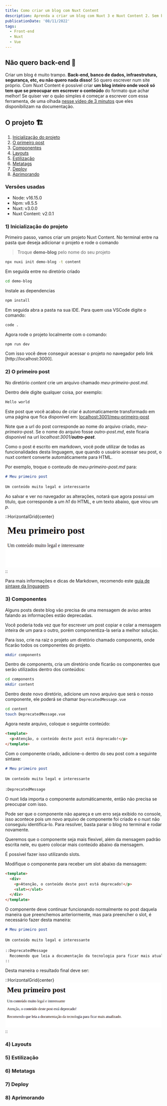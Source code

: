 ```yaml
---
title: Como criar um blog com Nuxt Content
description: Aprenda a criar um blog com Nuxt 3 e Nuxt Content 2. Sem back-end, apenas front-end utilizando o poder e facilidade do nuxt. Se preocupe apenas em escrever o conteúdo.
publicationDate: '08/11/2022'
tags:
  - Front-end
  - Nuxt
  - Vue
---
```


## Não quero back-end 🤢

Criar um blog é muito trampo. **Back-end, banco de dados, infraestrutura, segurança, etc, eu não quero nada disso!**
Só quero escrever num site próprio. Com Nuxt Content é possível criar **um blog inteiro onde você só tem que se preocupar em escrever o conteúdo** do formato
que achar melhor! Se quiser ver o quão simples é começar a escrever com essa ferramenta, de uma olhada
[nesse vídeo de 3 minutos](https://www.youtube.com/watch?v=o9e12WbKrd8) que eles disponibilizam na documentação.

## O projeto 🏗️

1) [Inicialização do projeto](#1-inicialização-do-projeto)
2) [O primeiro post](#2-o-primeiro-post)
3) [Componentes](#3-componentes)
4) [Layouts](#4-layouts)
5) [Estilização](#5-estilização)
6) [Metatags](#6-metatags)
7) [Deploy](#7-deploy)
8) [Aprimorando](#8-aprimorando)

<horizontal-grid :gap="2" center>

  <highlight-link href="https://demo-blog.fabioromeiro.dev" label="Demo" icon="link"></highlight-link>

  <highlight-link href="https://demo-blog.fabioromeiro.dev" label="Código fonte" icon="github"></highlight-link>

</horizontal-grid>

### Versões usadas
- Node: v16.15.0
- Npm: v8.5.5
- Nuxt: v3.0.0
- Nuxt Content: v2.0.1

### 1) Inicialização do projeto

Primeiro passo, vamos criar um projeto Nuxt Content. No terminal entre na pasta que deseja adicionar o projeto e rode o comando

> Troque **demo-blog** pelo nome do seu projeto

```bash
npx nuxi init demo-blog -t content
```

Em seguida entre no diretório criado

```bash
cd demo-blog
```

Instale as dependencias

```bash
npm install
```

Em seguida abra a pasta na sua IDE. Para quem usa VSCode digite o comando:

```bash
code .
```

Agora rode o projeto localmente com o comando:

```bash
npm run dev
```

Com isso você deve conseguir acessar o projeto no navegador pelo link [http://localhost:3000].

### 2) O primeiro post

No diretório *content* crie um arquivo chamado *meu-primeiro-post.md*.

Dentro dele digite qualquer coisa, por exemplo:

```md
Hello world
```

Este post que você acabou de criar é automaticamente transformado em uma página que fica
disponível em: [localhost:3001/meu-primeiro-post](http://localhost:3001/meu-primeiro-post)

Note que a url do post corresponde ao nome do arquivo criado, *meu-primeiro-post*. Se o nome
do arquivo fosse *outro-post.md*, este ficaria disponivel na url *localhost:3001/**outro-post***.

Como o post é escrito em markdown, você pode utilizar de todas as funcionalidades desta linguagem,
que quando o usuário acessar seu post, o nuxt content converte automáticamente para HTML.

Por exemplo, troque o conteudo de *meu-primeiro-post.md* para:

```md
# Meu primeiro post

Um conteúdo muito legal e interessante
```

Ao salvar e ver no navegador as alterações, notará que agora possui um titulo, que corresponde a
um *h1* do HTML, e um texto abaixo, que virou um *p*.

::HorizontalGrid{center}
![Print do primeiro post no Nuxt Content](../../assets/images/posts/como-criar-um-blog-com-nuxt-content/print-1.png)
::

Para mais informações e dicas de Markdown, recomendo este
[guia de sintaxe da linguagem](https://www.markdownguide.org/extended-syntax).


### 3) Componentes

Alguns posts deste blog vão precisa de uma mensagem de aviso antes falando as informações estão deprecadas.

Você poderia toda vez que for escrever um post copiar e colar a mensagem inteira de um para o outro, porém componentiza-la seria a melhor solução.

Para isso, crie na raiz o projeto um diretório chamado components, onde ficarão todos os componentes do projeto.

```bash
mkdir components
```

Dentro de components, cria um diretório onde ficarão os componentes que serão utilizados dentro dos conteúdos:

```bash
cd components
mkdir content
```

Dentro deste novo diretório, adicione um novo arquivo que será o nosso componente, ele poderá se chamar `DeprecatedMessage.vue`

```bash
cd content
touch DeprecatedMessage.vue
```

Agora neste arquivo, coloque o seguinte conteúdo:

```html
<template>
  <p>Atenção, o conteúdo deste post está deprecado!</p>
</template>
```

Com o componente criado, adicione-o dentro do seu post com a seguinte sintaxe:

```markdown
# Meu primeiro post

Um conteúdo muito legal e interessante

:DeprecatedMessage
```

O nuxt lida importa o componente automáticamente, então não precisa se preocupar com isso.

Pode ser que o componente não apareça e um erro seja exibido no console, isso acontece pois um novo arquivo de componente foi criado e o nuxt não conseguiu identifica-lo. Para resolver, basta parar o blog no terminal e rodar novamente.

Queremos que o componente seja mais flexivel, além da mensagem padrão escrita nele, eu quero colocar mais conteúdo abaixo da mensagem.

É possível fazer isso utilizando slots.

Modifique o componente para receber um slot abaixo da mensagem:

```html
<template>
  <div>
    <p>Atenção, o conteúdo deste post está deprecado!</p>
    <slot></slot>
  </div>
</template>
```

O componente deve continuar funcionando normalmente no post daquela maneira que preenchemos anteriormente, mas para preencher o slot, é necessário fazer desta maneira:

```markdown
# Meu primeiro post

Um conteúdo muito legal e interessante

::DeprecatedMessage
  Recomendo que leia a documentação da tecnologia para ficar mais atualizado.
::
```

Desta maneira o resultado final deve ser:

::HorizontalGrid{center}
![Print do post com novo componente](../../assets/images/posts/como-criar-um-blog-com-nuxt-content/print-2.png)
::

### 4) Layouts

### 5) Estilização

### 6) Metatags

### 7) Deploy

### 8) Aprimorando
